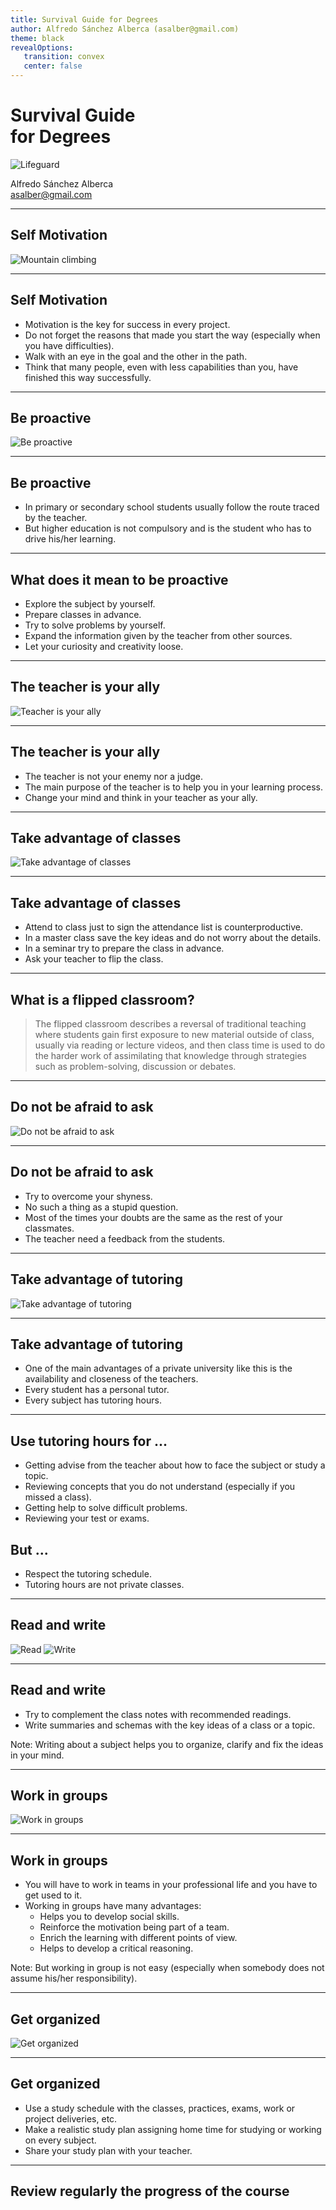 ```yaml
---
title: Survival Guide for Degrees
author: Alfredo Sánchez Alberca (asalber@gmail.com)
theme: black
revealOptions:
   transition: convex
   center: false
---
```


<link rel="stylesheet" href="./css/customization.css">

# Survival Guide <br/>for Degrees

![Lifeguard](img/lifeguard.svg)

Alfredo Sánchez Alberca  
[asalber@gmail.com](mailto:asalber@gmail.com)

---

## Self Motivation

![Mountain climbing](img/mountainclimbing.svg)

----

## Self Motivation

- Motivation is the key for success in every project. <!-- .element: class="fragment"-->
- Do not forget the reasons that made you start the way (especially when you have difficulties). <!-- .element: class="fragment"-->
- Walk with an eye in the goal and the other in the path.<!-- .element: class="fragment"-->
- Think that many people, even with less capabilities than you, have finished this way successfully.  <!-- .element: class="fragment"-->

---

## Be proactive

![Be proactive](img/proactive.jpg)

----

## Be proactive

- In primary or secondary school students usually follow the route traced by the teacher. <!-- .element: class="fragment"-->
- But higher education is not compulsory and is the student who has to drive his/her learning. <!-- .element: class="fragment"-->

----

## What does it mean to be proactive

- Explore the subject by yourself. <!-- .element: class="fragment"-->
- Prepare classes in advance. <!-- .element: class="fragment"-->
- Try to solve problems by yourself. <!-- .element: class="fragment"-->
- Expand the information given by the teacher from other sources. <!-- .element: class="fragment"-->
- Let your curiosity and creativity loose. <!-- .element: class="fragment"-->

---

## The teacher is your ally

![Teacher is your ally](img/teacher.jpg)

----

## The teacher is your ally

- The teacher is not your enemy nor a judge. <!-- .element: class="fragment"-->
- The main purpose of the teacher is to help you in your learning process. <!-- .element: class="fragment"-->
- Change your mind and think in your teacher as your ally. <!-- .element: class="fragment"-->

---

## Take advantage of classes

![Take advantage of classes](img/classes.jpg)

----

## Take advantage of classes

- Attend to class just to sign the attendance list is counterproductive. <!-- .element: class="fragment"-->
- In a master class save the key ideas and do not worry about the details. <!-- .element: class="fragment"-->
- In a seminar try to prepare the class in advance. <!-- .element: class="fragment"-->
- Ask your teacher to flip the class. <!-- .element: class="fragment"-->

----

## What is a flipped classroom?

> The flipped classroom describes a reversal of traditional teaching where students gain first exposure to new material outside of class, usually via reading or lecture videos, and then class time is used to do the harder work of assimilating that knowledge through strategies such as problem-solving, discussion or debates.

---

## Do not be afraid to ask

![Do not be afraid to ask](img/ask.png)

----

## Do not be afraid to ask

- Try to overcome your shyness. <!-- .element: class="fragment"-->
- No such a thing as a stupid question. <!-- .element: class="fragment"-->
- Most of the times your doubts are the same as the rest of your classmates. <!-- .element: class="fragment"-->
- The teacher need a feedback from the students. <!-- .element: class="fragment"-->

---

## Take advantage of tutoring

![Take advantage of tutoring](img/tutorials.jpg)

----

## Take advantage of tutoring

- One of the main advantages of a private university like this is the availability and closeness of the teachers. <!-- .element: class="fragment"-->
- Every student has a personal tutor. <!-- .element: class="fragment"-->
- Every subject has tutoring hours. <!-- .element: class="fragment"-->

----

## Use tutoring hours for ...

- Getting advise from the teacher about how to face the subject or study a topic. <!-- .element: class="fragment"-->
- Reviewing concepts that you do not understand (especially if you missed a class). <!-- .element: class="fragment"-->
- Getting help to solve difficult problems. <!-- .element: class="fragment"-->
- Reviewing your test or exams. <!-- .element: class="fragment"-->

## But ... <!-- .element: class="fragment"-->

- Respect the tutoring schedule. <!-- .element: class="fragment"-->
- Tutoring hours are not private classes. <!-- .element: class="fragment"-->

---

## Read and write

![Read](img/read.png)  ![Write](img/write.jpg)

----

## Read and write

- Try to complement the class notes with recommended readings. <!-- .element: class="fragment"-->
- Write summaries and schemas with the key ideas of a class or a topic. <!-- .element: class="fragment"-->

Note: Writing about a subject helps you to organize, clarify and fix the ideas in your mind.

---

## Work in groups

![Work in groups](img/groups.jpg)

----

## Work in groups

- You will have to work in teams in your professional life and you have to get used to it. <!-- .element: class="fragment"-->
- Working in groups have many advantages: <!-- .element: class="fragment"-->
   - Helps you to develop social skills. <!-- .element: class="fragment"-->
   - Reinforce the motivation being part of a team. <!-- .element: class="fragment"-->
   - Enrich the learning with different points of view. <!-- .element: class="fragment"-->
   - Helps to develop a critical reasoning. <!-- .element: class="fragment"-->

Note: But working in group is not easy (especially when somebody does not assume his/her responsibility).

---

## Get organized

![Get organized](img/agenda.jpg)

----

## Get organized

- Use a study schedule with the classes, practices, exams, work or project deliveries, etc. <!-- .element: class="fragment"-->
- Make a realistic study plan assigning home time for studying or working on every subject. <!-- .element: class="fragment"-->
- Share your study plan with your teacher. <!-- .element: class="fragment"-->

---

## Review regularly the progress of the course
